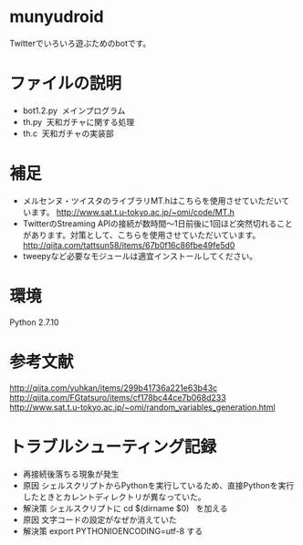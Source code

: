 # munyudroid
Twitterでいろいろ遊ぶためのbotです。

# ファイルの説明
- bot1.2.py
  メインプログラム
- th.py
  天和ガチャに関する処理
- th.c
  天和ガチャの実装部
  
# 補足
- メルセンヌ・ツイスタのライブラリMT.hはこちらを使用させていただいています。
  http://www.sat.t.u-tokyo.ac.jp/~omi/code/MT.h
- TwitterのStreaming APIの接続が数時間〜1日前後に1回ほど突然切れることがあります。対策として、こちらを使用させていただいています。
  http://qiita.com/tattsun58/items/67b0f16c86fbe49fe5d0
- tweepyなど必要なモジュールは適宜インストールしてください。

# 環境

Python 2.7.10

# 参考文献
http://qiita.com/yuhkan/items/299b41736a221e63b43c
http://qiita.com/FGtatsuro/items/cf178bc44ce7b068d233
http://www.sat.t.u-tokyo.ac.jp/~omi/random_variables_generation.html

# トラブルシューティング記録
- 再接続後落ちる現象が発生
 - 原因 シェルスクリプトからPythonを実行しているため、直接Pythonを実行したときとカレントディレクトリが異なっていた。
 - 解決策 シェルスクリプトに
   cd $(dirname $0)
   を加える
 - 原因 文字コードの設定がなぜか消えていた
 - 解決策 export PYTHONIOENCODING=utf-8 する



